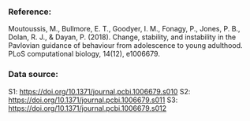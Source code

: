 ### Reference:

Moutoussis, M., Bullmore, E. T., Goodyer, I. M., Fonagy, P., Jones, P. B., Dolan, R. J., & Dayan, P. (2018). Change, stability, and instability in the Pavlovian guidance of behaviour from adolescence to young adulthood. PLoS computational biology, 14(12), e1006679.

### Data source:

S1: https://doi.org/10.1371/journal.pcbi.1006679.s010
S2: https://doi.org/10.1371/journal.pcbi.1006679.s011
S3: https://doi.org/10.1371/journal.pcbi.1006679.s012